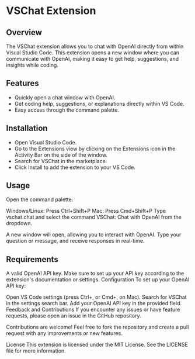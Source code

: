 # VSChat Extension

## Overview
The VSChat extension allows you to chat with OpenAI directly from within Visual Studio Code. This extension opens a new window where you can communicate with OpenAI, making it easy to get help, suggestions, and insights while coding.

## Features
* Quickly open a chat window with OpenAI.
* Get coding help, suggestions, or explanations directly within VS Code.
* Easy access through the command palette.

## Installation
* Open Visual Studio Code.
* Go to the Extensions view by clicking on the Extensions icon in the Activity Bar on the side of the window.
* Search for VSChat in the marketplace.
* Click Install to add the extension to your VS Code.

## Usage
Open the command palette:

Windows/Linux: Press Ctrl+Shift+P
Mac: Press Cmd+Shift+P
Type vschat.chat and select the command VSChat: Chat with OpenAI from the dropdown.

A new window will open, allowing you to interact with OpenAI. Type your question or message, and receive responses in real-time.

## Requirements
A valid OpenAI API key. Make sure to set up your API key according to the extension's documentation or settings.
Configuration
To set up your OpenAI API key:

Open VS Code settings (press Ctrl+, or Cmd+, on Mac).
Search for VSChat in the settings search bar.
Add your OpenAI API key in the provided field.
Feedback and Contributions
If you encounter any issues or have feature requests, please open an issue in the GitHub repository.

Contributions are welcome! Feel free to fork the repository and create a pull request with any improvements or new features.

License
This extension is licensed under the MIT License. See the LICENSE file for more information.
